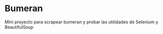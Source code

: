 # Bumeran
 Mini proyecto para scrapear bumeran y probar las utilidades de Selenium y BeautifulSoup 

